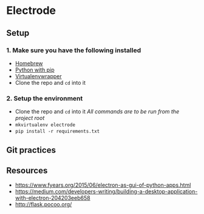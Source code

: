 # Electrode
## Setup
### 1. Make sure you have the following installed

* [Homebrew](http://brew.sh/)
* [Python with pip](http://stackoverflow.com/a/17271838)
* [Virtualenvwrapper](https://virtualenvwrapper.readthedocs.org/en/latest/)
* Clone the repo and `cd` into it

### 2. Setup the environment
* Clone the repo and `cd` into it
*All commands are to be run from the project root*
* `mkvirtualenv electrode`
* `pip install -r requirements.txt`

## Git practices

## Resources
- https://www.fyears.org/2015/06/electron-as-gui-of-python-apps.html
- https://medium.com/developers-writing/building-a-desktop-application-with-electron-204203eeb658
- http://flask.pocoo.org/
